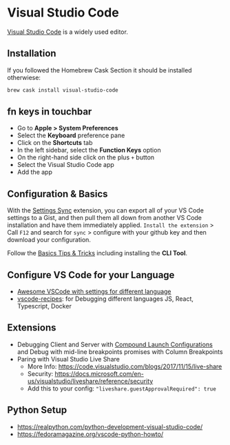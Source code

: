 # Visual Studio Code

[Visual Studio Code](http://www.sublimetext.com/) is a widely used editor.

## Installation

If you followed the Homebrew Cask Section it should be installed otherwiese:

```sh
brew cask install visual-studio-code
```

## fn keys in touchbar

- Go to __Apple > System Preferences__
- Select the __Keyboard__ preference pane
- Click on the __Shortcuts__ tab
- In the left sidebar, select the __Function Keys__ option
- On the right-hand side click on the plus `+` button
- Select the Visual Studio Code app
- Add the app

## Configuration & Basics

With the [Settings Sync](https://marketplace.visualstudio.com/items?itemName=Shan.code-settings-sync&WT.mc_id=vscode-smashing-buhollan) extension, you can export all of your VS Code settings to a Gist, and then pull them all down from another VS Code installation and have them immediately applied. `Install the extension` > Call `F12` and search for `sync` > configure with your github key and then download your configuration.

Follow the [Basics Tips & Tricks](https://github.com/Microsoft/vscode-tips-and-tricks) including installing the __CLI Tool__.

## Configure VS Code for your Language

- [Awesome VSCode with settings for different language](https://github.com/viatsko/awesome-vscode)
- [vscode-recipes](https://github.com/Microsoft/vscode-recipes): for Debugging different languages JS, React, Typescript, Docker

## Extensions

- Debugging Client and Server with [Compound Launch Configurations](https://code.visualstudio.com/docs/editor/debugging) and Debug with mid-line breakpoints promises with Column Breakpoints
- Paring with Visual Studio Live Share
  - More Info: https://code.visualstudio.com/blogs/2017/11/15/live-share
  - Security: https://docs.microsoft.com/en-us/visualstudio/liveshare/reference/security
  - Add this to your config: `"liveshare.guestApprovalRequired": true`


## Python Setup
  - https://realpython.com/python-development-visual-studio-code/
  - https://fedoramagazine.org/vscode-python-howto/
